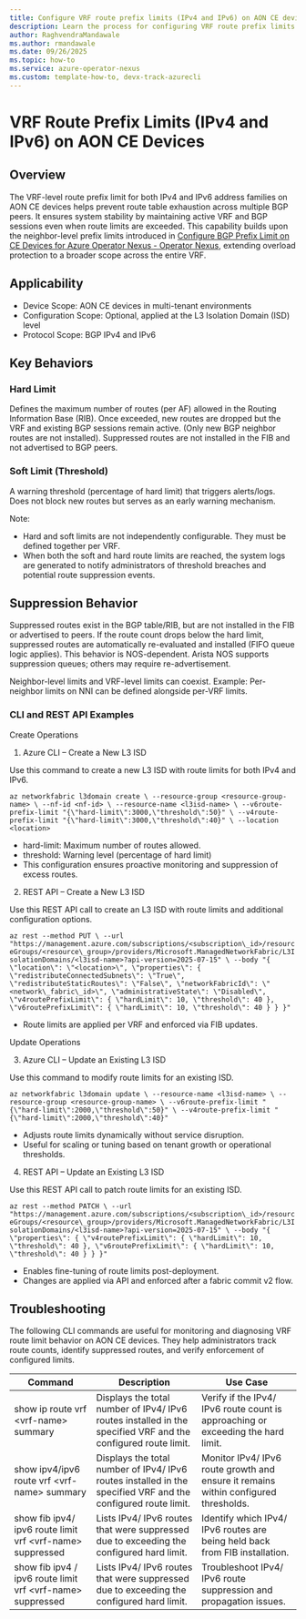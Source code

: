 ```yaml
---
title: Configure VRF route prefix limits (IPv4 and IPv6) on AON CE devices for Azure Operator Nexus
description: Learn the process for configuring VRF route prefix limits (IPv4 and IPv6) on AON CE devices for Azure Operator Nexus.
author: RaghvendraMandawale
ms.author: rmandawale
ms.date: 09/26/2025
ms.topic: how-to
ms.service: azure-operator-nexus
ms.custom: template-how-to, devx-track-azurecli
---
```


# VRF Route Prefix Limits (IPv4 and IPv6) on AON CE Devices

## Overview

The VRF-level route prefix limit for both IPv4 and IPv6 address families on AON CE devices helps prevent route table exhaustion across multiple BGP peers. It ensures system stability by maintaining active VRF and BGP sessions even when route limits are exceeded. This capability builds upon the neighbor-level prefix limits introduced in [Configure BGP Prefix Limit on CE Devices for Azure Operator Nexus - Operator Nexus](./howto-configure-bgp-prefix-limit-on-customer-edge-devices.md), extending overload protection to a broader scope across the entire VRF.

## Applicability

* Device Scope: AON CE devices in multi-tenant environments
* Configuration Scope: Optional, applied at the L3 Isolation Domain (ISD) level
* Protocol Scope: BGP IPv4 and IPv6

## Key Behaviors

### Hard Limit

Defines the maximum number of routes (per AF) allowed in the Routing Information Base (RIB). Once exceeded, new routes are dropped but the VRF and existing BGP sessions remain active. (Only new BGP neighbor routes are not installed). Suppressed routes are not installed in the FIB and not advertised to BGP peers.

### Soft Limit (Threshold)

A warning threshold (percentage of hard limit) that triggers alerts/logs. Does not block new routes but serves as an early warning mechanism.

Note:

* Hard and soft limits are not independently configurable. They must be defined together per VRF.
* When both the soft and hard route limits are reached, the system logs are generated to notify administrators of threshold breaches and potential route suppression events.

## Suppression Behavior

Suppressed routes exist in the BGP table/RIB, but are not installed in the FIB or advertised to peers. If the route count drops below the hard limit, suppressed routes are automatically re-evaluated and installed (FIFO queue logic applies). This behavior is NOS-dependent. Arista NOS supports suppression queues; others may require re-advertisement.

Neighbor-level limits and VRF-level limits can coexist. Example: Per-neighbor limits on NNI can be defined alongside per-VRF limits.

### CLI and REST API Examples

Create Operations

1. Azure CLI – Create a New L3 ISD

Use this command to create a new L3 ISD with route limits for both IPv4 and IPv6.

`az networkfabric l3domain create \
 --resource-group <resource-group-name> \
 --nf-id <nf-id> \
 --resource-name <l3isd-name> \
 --v6route-prefix-limit "{\"hard-limit\":3000,\"threshold\":50}" \
 --v4route-prefix-limit "{\"hard-limit\":3000,\"threshold\":40}" \
 --location <location>`

* hard-limit: Maximum number of routes allowed.
* threshold: Warning level (percentage of hard limit)
* This configuration ensures proactive monitoring and suppression of excess routes.

2. REST API – Create a New L3 ISD

Use this REST API call to create an L3 ISD with route limits and additional configuration options.

`az rest --method PUT \
 --url "https://management.azure.com/subscriptions/<subscription\_id>/resourceGroups/<resource\_group>/providers/Microsoft.ManagedNetworkFabric/L3IsolationDomains/<l3isd-name>?api-version=2025-07-15" \
 --body "{
 \"location\": \"<location>\",
 \"properties\": {
 \"redistributeConnectedSubnets\": \"True\",
 \"redistributeStaticRoutes\": \"False\",
 \"networkFabricId\": \"<network\_fabric\_id>\",
 \"administrativeState\": \"Disabled\",
 \"v4routePrefixLimit\": {
 \"hardLimit\": 10,
 \"threshold\": 40
 },
 \"v6routePrefixLimit\": {
 \"hardLimit\": 10,
 \"threshold\": 40
 }
 }
 }"`

* Route limits are applied per VRF and enforced via FIB updates.

Update Operations

3. Azure CLI – Update an Existing L3 ISD

Use this command to modify route limits for an existing ISD.

`az networkfabric l3domain update \
 --resource-name <l3isd-name> \
 --resource-group <resource-group-name> \
 --v6route-prefix-limit "{\"hard-limit\":2000,\"threshold\":50}" \
 --v4route-prefix-limit "{\"hard-limit\":2000,\"threshold\":40}"`

* Adjusts route limits dynamically without service disruption.
* Useful for scaling or tuning based on tenant growth or operational thresholds.

4. REST API – Update an Existing L3 ISD

Use this REST API call to patch route limits for an existing ISD.

`az rest --method PATCH \
 --url "https://management.azure.com/subscriptions/<subscription\_id>/resourceGroups/<resource\_group>/providers/Microsoft.ManagedNetworkFabric/L3IsolationDomains/<l3isd-name>?api-version=2025-07-15" \
 --body "{
 \"properties\": {
 \"v4routePrefixLimit\": {
 \"hardLimit\": 10,
 \"threshold\": 40
 },
 \"v6routePrefixLimit\": {
 \"hardLimit\": 10,
 \"threshold\": 40
 }
 }
 }"`

* Enables fine-tuning of route limits post-deployment.
* Changes are applied via API and enforced after a fabric commit v2 flow.

## Troubleshooting

The following CLI commands are useful for monitoring and diagnosing VRF route limit behavior on AON CE devices. They help administrators track route counts, identify suppressed routes, and verify enforcement of configured limits.

| **Command** | **Description** | **Use Case** |
| --- | --- | --- |
| show ip route vrf &lt;vrf-name&gt; summary | Displays the total number of IPv4/ IPv6 routes installed in the specified VRF and the configured route limit. | Verify if the IPv4/ IPv6 route count is approaching or exceeding the hard limit. |
| show ipv4/ipv6 route vrf &lt;vrf-name&gt; summary | Displays the total number of IPv4/ IPv6 routes installed in the specified VRF and the configured route limit. | Monitor IPv4/ IPv6 route growth and ensure it remains within configured thresholds. |
| show fib ipv4/ ipv6 route limit vrf &lt;vrf-name&gt; suppressed | Lists IPv4/ IPv6 routes that were suppressed due to exceeding the configured hard limit. | Identify which IPv4/ IPv6 routes are being held back from FIB installation. |
| show fib ipv4 / ipv6 route limit vrf &lt;vrf-name&gt; suppressed | Lists IPv4/ IPv6 routes that were suppressed due to exceeding the configured hard limit. | Troubleshoot IPv4/ IPv6 route suppression and propagation issues. |
